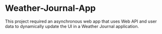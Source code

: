 # Weather-Journal-App
This project required an asynchronous web app that uses Web API and user data to dynamically update the UI in a Weather Journal application.

